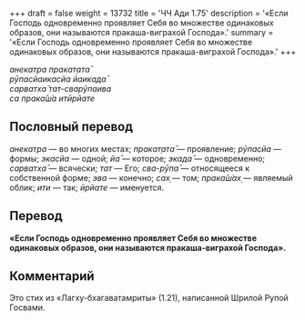 +++
draft = false
weight = 13732
title = 'ЧЧ Ади 1.75'
description = '«Если Господь одновременно проявляет Себя во множестве одинаковых образов, они называются пракаша-виграхой Господа».'
summary = '«Если Господь одновременно проявляет Себя во множестве одинаковых образов, они называются пракаша-виграхой Господа».'
+++

_анекатра пракат̣ата̄  
рӯпасйаикасйа йаикада̄  
сарватха̄ тат-сварӯпаива  
са прака̄ш́а итӣрйате_

## Пословный перевод

_анекатра_ — во многих местах; _пракат̣ата̄_ — проявление; _рӯпасйа_ — формы; _экасйа_ — одной; _йа̄_ — которое; _экада̄_ — одновременно; _сарватха̄_ — всячески; _тат_ — Его; _сва_\-_рӯпа̄_ — относящееся к собственной форме; _эва_ — конечно; _сах̣_ — том; _прака̄ш́ах̣_ — являемый облик; _ити_ — так; _ӣрйате_ — именуется.

## Перевод

**«Если Господь одновременно проявляет Себя во множестве одинаковых образов, они называются пракаша-виграхой Господа».**

## Комментарий

Это стих из «Лагху-бхагаватамриты» (1.21), написанной Шрилой Рупой Госвами.
